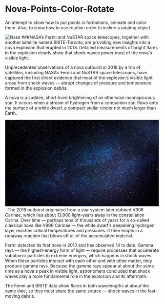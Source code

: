 # Nova-Points-Color-Rotate
An attempt to show how to put points in formations, animate and color them. Also, to show how to use rotation.order to incline a rotating object.


![Nasa
](https://github.com/AndyMagwayer/Nova-Points-Color-Rotate/blob/main/tumblr_static_space.jpg)
###NASA’s Fermi and NuSTAR space telescopes, together with another satellite named BRITE-Toronto, are providing new insights into a nova explosion that erupted in 2018. Detailed measurements of bright flares in the explosion clearly show that shock waves power most of the nova's visible light.



Unprecedented observations of a nova outburst in 2018 by a trio of satellites, including NASA’s Fermi and NuSTAR space telescopes, have captured the first direct evidence that most of the explosion’s visible light arose from shock waves — abrupt changes of pressure and temperature formed in the explosion debris.

A nova is a sudden, short-lived brightening of an otherwise inconspicuous star. It occurs when a stream of hydrogen from a companion star flows onto the surface of a white dwarf, a compact stellar cinder not much larger than Earth.


![Spaxe2](https://github.com/AndyMagwayer/Nova-Points-Color-Rotate/blob/main/space2.jpg).
The 2018 outburst originated from a star system later dubbed V906 Carinae, which lies about 13,000 light-years away in the constellation Carina. Over time — perhaps tens of thousands of years for a so-called classical nova like V906 Carinae — the white dwarf’s deepening hydrogen layer reaches critical temperatures and pressures. It then erupts in a runaway reaction that blows off all of the accumulated material.

Fermi detected its first nova in 2010 and has observed 14 to date. Gamma rays — the highest-energy form of light — require processes that accelerate subatomic particles to extreme energies, which happens in shock waves. When these particles interact with each other and with other matter, they produce gamma rays. Because the gamma rays appear at about the same time as a nova's peak in visible light, astronomers concluded that shock waves play a more fundamental role in the explosion and its aftermath.

The Fermi and BRITE data show flares in both wavelengths at about the same time, so they must share the same source — shock waves in the fast-moving debris.
